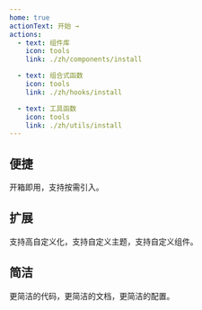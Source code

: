 ```yaml
---
home: true
actionText: 开始 →
actions:
  - text: 组件库
    icon: tools
    link: ./zh/components/install

  - text: 组合式函数
    icon: tools
    link: ./zh/hooks/install

  - text: 工具函数
    icon: tools
    link: ./zh/utils/install
---
```


<div class="features">
  <div class="feature">
    <h2>便捷</h2>
    <p>开箱即用，支持按需引入。</p>
  </div>
  <div class="feature">
    <h2>扩展</h2>
    <p>支持高自定义化，支持自定义主题，支持自定义组件。</p>
  </div>
  <div class="feature">
    <h2>简洁</h2>
    <p>更简洁的代码，更简洁的文档，更简洁的配置。</p>
  </div>
</div>
